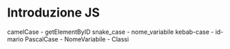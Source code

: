 # Introduzione JS

camelCase - getElementByID
snake_case - nome_variabile
kebab-case - id-mario
PascalCase - NomeVariabile - Classi
